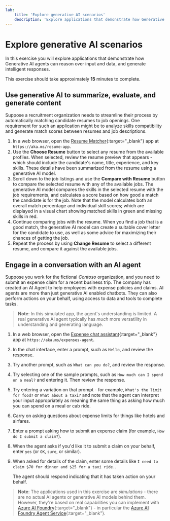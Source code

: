 ```yaml
---
lab:
    title: 'Explore generative AI scenarios'
    description: 'Explore applications that demonstrate how Generative AI agents can reason over input and data, and generate intelligent responses.'
---
```


# Explore generative AI scenarios

In this exercise you will explore applications that demonstrate how Generative AI agents can reason over input and data, and generate intelligent responses.

This exercise should take approximately **15** minutes to complete.

## Use generative AI to summarize, evaluate, and generate content

Suppose a recruitment organization needs to streamline their process by automatically matching candidate resumes to job openings. One requirement for such an application might be to analyze skills compatibility and generate match scores between resumes and job descriptions.
 
1. In a web browser, open the [Resume Matcher](https://aka.ms/resume-app){:target="_blank"} app at `https://aka.ms/resume-app`.
1. Use the **Choose Resume** button to select any resume from the available profiles. When selected, review the resume preview that appears - which should include the candidate's name, title, experience, and key skills. These details have been summarized from the resume using a generative AI model.
1. Scroll down to the job listings and use the **Compare with Resume** button to compare the selected resume with any of the available jobs. The generative AI model compares the skills in the selected resume with the job requirements, and calculates a score based on how good a match the candidate is for the job. Note that the model calculates both an overall match percentage and individual skill scores; which are displayed in a visual chart showing matched skills in green and missing skills in red.
1. Continue comparing jobs with the resume. When you find a job that is a good match, the generative AI model can create a suitable cover letter for the candidate to use, as well as some advice for maximizing their chances of getting the job.
1. Repeat the process by using **Change Resume** to select a different resume, and compare it against the available jobs.

## Engage in a conversation with an AI agent

Suppose you work for the fictional *Contoso* organization, and you need to submit an expense claim for a recent business trip. The company has created an AI Agent to help employees with expense policies and claims. AI agents are more than just generative AI enabled chatbots. They can also perform actions on your behalf, using access to data and tools to complete tasks.

> **Note**: In this simulated app, the agent's understanding is limited. A real generative AI agent typically has *much* more versatility in understanding and generating language.

1. In a web browser, open the [Expense chat assistant](https://aka.ms/expenses-agent){:target="_blank"} app at `https://aka.ms/expenses-agent`.
1. In the chat interface, enter a prompt, such as `Hello`, and review the response.
1. Try another prompt, such as `What can you do?`, and review the response.
1. Try selecting one of the sample prompts, such as `How much can I spend on a meal?` and entering it. Then review the response.
1. Try entering a variation on that prompt - for example, `What's the limit for food?` or `What about a taxi?` and note that the agent can interpret your input appropriately as meaning the same thing as asking how much you can spend on a meal or cab ride.
1. Carry on asking questions about expense limits for things like hotels and airfares.
1. Enter a prompt asking how to submit an expense claim (for example, `How do I submit a claim?`).
1. When the agent asks if you'd like it to submit a claim on your behalf, enter `yes` (or `OK`, `sure`, or similar).
1. When asked for details of the claim, enter some details like `I need to claim $70 for dinner and $25 for a taxi ride.`.

    The agent should respond indicating that it has taken action on your behalf.

> **Note**: The applications used in this exercise are *simulations* - there are no actual AI agents or generative AI models behind them. However, they're based on real capabilities you can implement with [Azure AI Foundry](https://azure.microsoft.com/products/ai-foundry/){:target="_blank"} - in particular the [Azure AI Foundry Agent Service](https://azure.microsoft.com/products/ai-agent-service/){:target="_blank"}.

